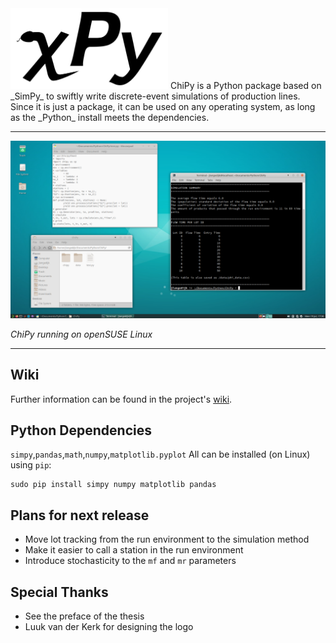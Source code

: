 <img src="https://github.com/JelleLa/ChiPy/blob/main/graphics/ChiPyBlackBG.png" width=50% height=50%>
ChiPy is a Python package based on _SimPy_ to swiftly write discrete-event simulations of production lines. Since it is just a package, it can be used on any operating system, as long as the _Python_ install meets the dependencies.

***
<img src="https://github.com/JelleLa/ChiPy/blob/main/graphics/mwe.png">

_ChiPy running on openSUSE Linux_

***

## Wiki
Further information can be found in the project's [wiki](https://github.com/JelleLa/ChiPy/wiki).

## Python Dependencies
`simpy`,`pandas`,`math`,`numpy`,`matplotlib.pyplot`
All can be installed (on Linux) using `pip`:
```
sudo pip install simpy numpy matplotlib pandas
```
## Plans for next release
* Move lot tracking from the run environment to the simulation method
* Make it easier to call a station in the run environment
* Introduce stochasticity to the `mf` and `mr` parameters

## Special Thanks
* See the preface of the thesis
* Luuk van der Kerk for designing the logo
